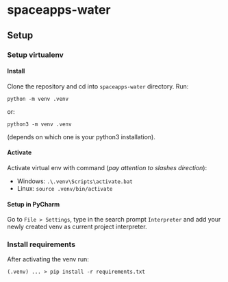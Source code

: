 # spaceapps-water

## Setup

### Setup virtualenv

#### Install 

Clone the repository and cd into `spaceapps-water` directory. Run:

`python -m venv .venv`

or:

`python3 -m venv .venv`

(depends on which one is your python3 installation).

#### Activate

Activate virtual env with command (_pay attention to slashes direction_):

* Windows: `.\.venv\Scripts\activate.bat`
* Linux: `source .venv/bin/activate`

#### Setup in PyCharm

Go to `File > Settings`, type in the search prompt `Interpreter` and add your 
newly created venv as current project interpreter.

### Install requirements

After activating the venv run:

`(.venv) ... > pip install -r requirements.txt`